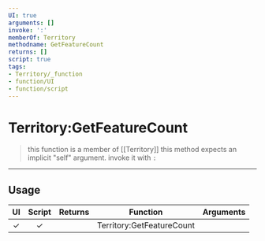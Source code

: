 ```yaml
---
UI: true
arguments: []
invoke: ':'
memberOf: Territory
methodname: GetFeatureCount
returns: []
script: true
tags:
- Territory/_function
- function/UI
- function/script
---
```

# Territory:GetFeatureCount
> this function is a member of [[Territory]]
> this method expects an implicit "self" argument. invoke it with `:`
-----
## Usage
|  UI | Script | Returns | Function | Arguments |
|:---:|:------:|-------:|:--------:|:---------|
|✓|✓||Territory:GetFeatureCount||

